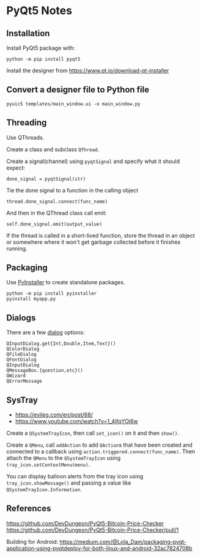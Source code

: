 PyQt5 Notes
===========


Installation
------------

Install PyQt5 package with:

    python -m pip install pyqt5
    
Install the designer from https://www.qt.io/download-qt-installer


Convert a designer file to Python file
--------------------------------------

    pyuic5 templates/main_window.ui -o main_window.py


Threading
---------

Use QThreads.

Create a class and subclass `QThread`.

Create a signal(channel) using `pyqtSignal` and specify what it should expect:

    done_signal = pyqtSignal(str)

Tie the done signal to a function in the calling object

    thread.done_signal.connect(func_name)

And then in the QThread class call emit:

    self.done_signal.emit(output_value)

If the thread is called in a short-lived function, store the thread in
an object or somewhere where it won't get garbage collected before
it finishes running.

Packaging
---------

Use [PyInstaller](https://www.pyinstaller.org/) to create standalone packages.

    python -m pip install pyinstaller
    pyinstall myapp.py
  
Dialogs
-------

There are a few [dialog](https://doc.qt.io/qt-5/qdialog.html) options:

    QInputDialog.get{Int,Double,Item,Text}()
    QColorDialog
    QFileDialog
    QFontDialog
    QInputDialog
    QMessageBox.{question,etc}()
    QWizard
    QErrorMessage


SysTray
-------

- https://evileg.com/en/post/68/
- https://www.youtube.com/watch?v=1_4jfqYOi6w

Create a `QSystemTrayIcon`, then call `set_icon()` on it and then `show()`.

Create a `QMenu`, call `addAction` to add `QAction`s that have been
created and connected to a callback using `action.triggered.connect(func_name)`.
Then attach the `QMenu` to the `QSystemTrayIcon` using `tray_icon.setContextMenu(menu)`.

You can display balloon alerts from the tray icon using `tray_icon.showMessage()` and passing
a value like `QSystemTrayIcon.Information`.

References
----------

https://github.com/DevDungeon/PyQt5-Bitcoin-Price-Checker
https://github.com/DevDungeon/PyQt5-Bitcoin-Price-Checker/pull/1


Building for Android:
https://medium.com/@Lola_Dam/packaging-pyqt-application-using-pyqtdeploy-for-both-linux-and-android-32ac7824708b
